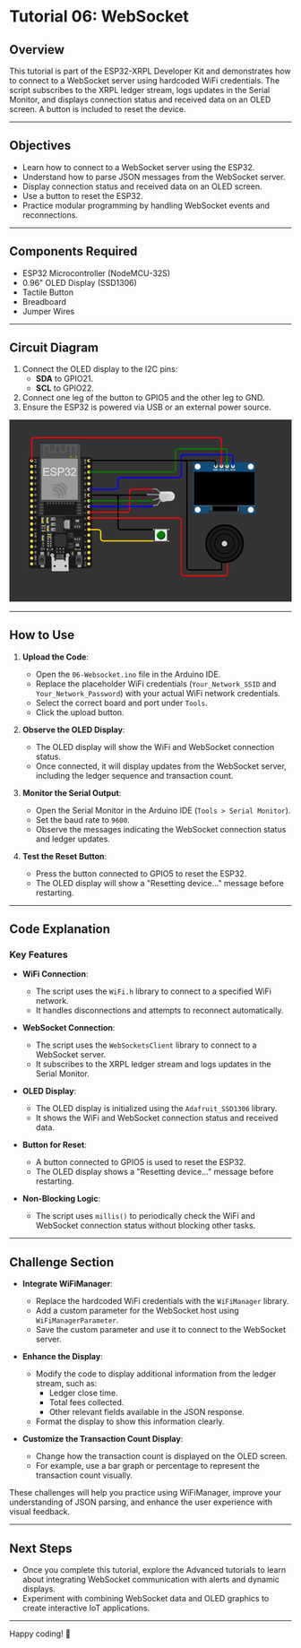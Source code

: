 # Tutorial 06: WebSocket

## Overview

This tutorial is part of the ESP32-XRPL Developer Kit and demonstrates how to connect to a WebSocket server using hardcoded WiFi credentials. The script subscribes to the XRPL ledger stream, logs updates in the Serial Monitor, and displays connection status and received data on an OLED screen. A button is included to reset the device.

---

## Objectives

- Learn how to connect to a WebSocket server using the ESP32.
- Understand how to parse JSON messages from the WebSocket server.
- Display connection status and received data on an OLED screen.
- Use a button to reset the ESP32.
- Practice modular programming by handling WebSocket events and reconnections.

---

## Components Required

- ESP32 Microcontroller (NodeMCU-32S)
- 0.96" OLED Display (SSD1306)
- Tactile Button
- Breadboard
- Jumper Wires

---

## Circuit Diagram

1. Connect the OLED display to the I2C pins:
   - **SDA** to GPIO21.
   - **SCL** to GPIO22.
2. Connect one leg of the button to GPIO5 and the other leg to GND.
3. Ensure the ESP32 is powered via USB or an external power source.

![Circuit Diagram](https://github.com/Handy4ndy/ESP32-XRPL/blob/main/src/Developer_Kit/GettingStarted/devKitRef/Developer_Kit.png)

---

## How to Use

1. **Upload the Code**:
   - Open the `06-Websocket.ino` file in the Arduino IDE.
   - Replace the placeholder WiFi credentials (`Your_Network_SSID` and `Your_Network_Password`) with your actual WiFi network credentials.
   - Select the correct board and port under `Tools`.
   - Click the upload button.

2. **Observe the OLED Display**:
   - The OLED display will show the WiFi and WebSocket connection status.
   - Once connected, it will display updates from the WebSocket server, including the ledger sequence and transaction count.

3. **Monitor the Serial Output**:
   - Open the Serial Monitor in the Arduino IDE (`Tools > Serial Monitor`).
   - Set the baud rate to `9600`.
   - Observe the messages indicating the WebSocket connection status and ledger updates.

4. **Test the Reset Button**:
   - Press the button connected to GPIO5 to reset the ESP32.
   - The OLED display will show a "Resetting device..." message before restarting.

---

## Code Explanation

### Key Features

- **WiFi Connection**:
  - The script uses the `WiFi.h` library to connect to a specified WiFi network.
  - It handles disconnections and attempts to reconnect automatically.

- **WebSocket Connection**:
  - The script uses the `WebSocketsClient` library to connect to a WebSocket server.
  - It subscribes to the XRPL ledger stream and logs updates in the Serial Monitor.

- **OLED Display**:
  - The OLED display is initialized using the `Adafruit_SSD1306` library.
  - It shows the WiFi and WebSocket connection status and received data.

- **Button for Reset**:
  - A button connected to GPIO5 is used to reset the ESP32.
  - The OLED display shows a "Resetting device..." message before restarting.

- **Non-Blocking Logic**:
  - The script uses `millis()` to periodically check the WiFi and WebSocket connection status without blocking other tasks.

---

## Challenge Section

- **Integrate WiFiManager**:
  - Replace the hardcoded WiFi credentials with the `WiFiManager` library.
  - Add a custom parameter for the WebSocket host using `WiFiManagerParameter`.
  - Save the custom parameter and use it to connect to the WebSocket server.

- **Enhance the Display**:
  - Modify the code to display additional information from the ledger stream, such as:
    - Ledger close time.
    - Total fees collected.
    - Other relevant fields available in the JSON response.
  - Format the display to show this information clearly.

- **Customize the Transaction Count Display**:
  - Change how the transaction count is displayed on the OLED screen.
  - For example, use a bar graph or percentage to represent the transaction count visually.

These challenges will help you practice using WiFiManager, improve your understanding of JSON parsing, and enhance the user experience with visual feedback.

---

## Next Steps

- Once you complete this tutorial, explore the Advanced tutorials to learn about integrating WebSocket communication with alerts and dynamic displays.
- Experiment with combining WebSocket data and OLED graphics to create interactive IoT applications.

---

Happy coding! 🚀
